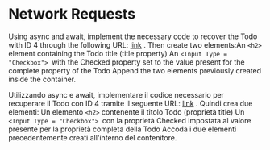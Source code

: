 # Network Requests

Using async and await, implement the necessary code to recover the Todo with ID 4 through the following URL: [link](https://jsonplaceholder.typicode.com/todos/4) . Then create two elements:An `<h2>` element containing the Todo title (title property)
An `<Input Type = "Checkbox"> `with the Checked property set to the value present for the complete property of the Todo
Append the two elements previously created inside the container.

Utilizzando async e await, implementare il codice necessario per recuperare il Todo con ID 4 tramite il seguente URL: [link](https://jsonplaceholder.typicode.com/todos/4) . Quindi crea due elementi: Un elemento `<h2>` contenente il titolo Todo (proprietà title)
Un `<Input Type = "Checkbox"> `con la proprietà Checked impostata al valore presente per la proprietà completa della Todo
Accoda i due elementi precedentemente creati all'interno del contenitore.
